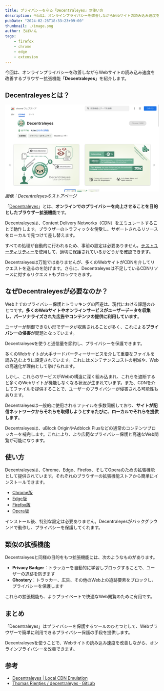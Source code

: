 ```yaml
---
title: プライバシーを守る「Decentraleyes」の使い方
description: 今回は、オンラインプライバシーを改善しながらWebサイトの読み込み速度を改善するブラウザー拡張機能「Decentraleyes」を紹介します。
pubDate: "2024-02-26T18:33:23+09:00"
thumbnail: ./image.png
author: ろぼいん
tags:
    - firefox
    - chrome
    - edge
    - extension
---
```


今回は、オンラインプライバシーを改善しながらWebサイトの読み込み速度を改善するブラウザー拡張機能「**Decentraleyes**」を紹介します。

## Decentraleyesとは？

![Decentraleyesのストアページのスクリーンショット](./image.png)
*画像：[Decentraleyesのストアページ](https://chromewebstore.google.com/detail/decentraleyes/ldpochfccmkkmhdbclfhpagapcfdljkj)*

「[Decentraleyes](https://decentraleyes.org/)」とは、**オンラインでのプライバシーを向上させることを目的としたブラウザー拡張機能**です。

Decentraleyesは、Content Delivery Networks（CDN）をエミュレートすることで動作します。ブラウザーのトラフィックを傍受し、サポートされるリソースをローカルで見つけて差し替えます。

すべての処理が自動的に行われるため、事前の設定は必要ありません。[テストユーティリティー](https://decentraleyes.org/test/)を使用して、適切に保護されているかどうかを確認できます。

Decentraleyesは万能ではありませんが、多くのWebサイトがCDNを介してリクエストを送るのを防げます。さらに、Decentraleyesは不足しているCDNリソースに対するリクエストもブロックできます。

## なぜDecentraleyesが必要なのか？

Web上でのプライバシー保護とトラッキングの回避は、現代における課題のひとつです。**多くのWebサイトやオンラインサービスがユーザーデータを収集し、パーソナライズされた広告やコンテンツの提供に利用しています**。

ユーザーが制御できない形でデータが収集されることが多く、これによる**プライバシーの侵害**が問題となっています。

Decentraleyesを使うと通信量を節約し、プライバシーを保護できます。

多くのWebサイトが大手サードパーティーサービスを介して重要なファイルを読み込むように設定されています。これにはメンテナンスコストの削減や、Webの高速化が理由として挙げられます。

しかし、これらのサービスがWebの構造に深く組み込まれ、これらを遮断すると多くのWebサイトが機能しなくなる状況が生まれています。また、CDNを介してファイルを提供することで、ユーザーのプライバシーが侵害される可能性もあります。

Decentraleyesは一般的に使用されるファイルを多数同梱しており、**サイトが配信ネットワークからそれらを取得しようとするたびに、ローカルでそれらを提供します**。

Decentraleyesは、uBlock OriginやAdblock Plusなどの通常のコンテンツブロッカーを補完します。これにより、より広範なプライバシー保護と高速なWeb閲覧が可能になります。

## 使い方

Decentraleyesは、Chrome、Edge、Firefox、そしてOperaのための拡張機能として提供されています。それぞれのブラウザーの拡張機能ストアから簡単にインストールできます。

- [Chrome版](https://chrome.google.com/webstore/detail/decentraleyes/ldpochfccmkkmhdbclfhpagapcfdljkj)
- [Edge版](https://microsoftedge.microsoft.com/addons/detail/lmijmgnfconjockjeepmlmkkibfgjmla)
- [Firefox版](https://addons.mozilla.org/firefox/addon/decentraleyes/)
- [Opera版](https://addons.opera.com/extensions/details/decentraleyes/)

インストール後、特別な設定は必要ありません。Decentraleyesがバックグラウンドで動作し、プライバシーを保護してくれます。

## 類似の拡張機能

Decentraleyesと同様の目的をもつ拡張機能には、次のようなものがあります。

- **Privacy Badger**：トラッカーを自動的に学習しブロックすることで、ユーザーの追跡を防ぎます
- **Ghostery**：トラッカー、広告、その他のWeb上の追跡要素をブロックし、プライバシーを保護します

これらの拡張機能も、よりプライベートで快適なWeb閲覧のために有用です。

## まとめ

「Decentraleyes」はプライバシーを保護するツールのひとつとして、Webブラウザーで簡単に利用できるプライバシー保護の手段を提供します。

Decentraleyesを使うことで、Webサイトの読み込み速度を改善しながら、オンラインプライバシーを改善できます。

## 参考

- [Decentraleyes | Local CDN Emulation](https://decentraleyes.org/)
- [Thomas Rientjes / decentraleyes · GitLab](https://git.synz.io/Synzvato/decentraleyes)
